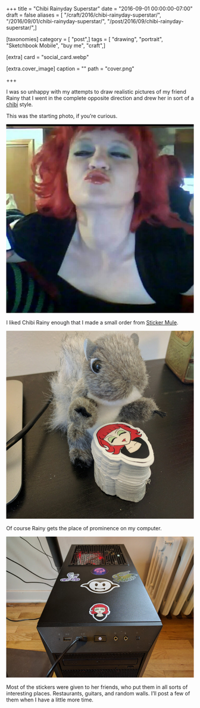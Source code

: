 +++
title = "Chibi Rainyday Superstar"
date = "2016-09-01 00:00:00-07:00"
draft = false
aliases = [ "/craft/2016/chibi-rainyday-superstar/", "/2016/09/01/chibi-rainyday-superstar/", "/post/2016/09/chibi-rainyday-superstar/",]

[taxonomies]
category = [ "post",]
tags = [ "drawing", "portrait", "Sketchbook Mobile", "buy me", "craft",]

[extra]
card = "social_card.webp"

[extra.cover_image]
caption = ""
path = "cover.png"

+++

I was so unhappy with my attempts to draw realistic pictures of my
friend Rainy that I went in the complete opposite direction and drew her
in sort of a [chibi](https://en.wikipedia.org/wiki/Chibi_\(term\))
style.

This was the starting photo, if you’re curious.

![Rainyday Superstar](rainyday-superstar.jpg)

I liked Chibi Rainy enough that I made a small order from [Sticker
Mule](https://www.stickermule.com/).

![Rainyday Sticker Stack](rainyday-sticker-stack.jpg)

Of course Rainy gets the place of prominence on my computer.

![sticker on computer](my-pc.jpg "Making sure Linux runs okay on my PC")

Most of the stickers were given to her friends, who put them in all
sorts of interesting places. Restaurants, guitars, and random walls.
I’ll post a few of them when I have a little more time.